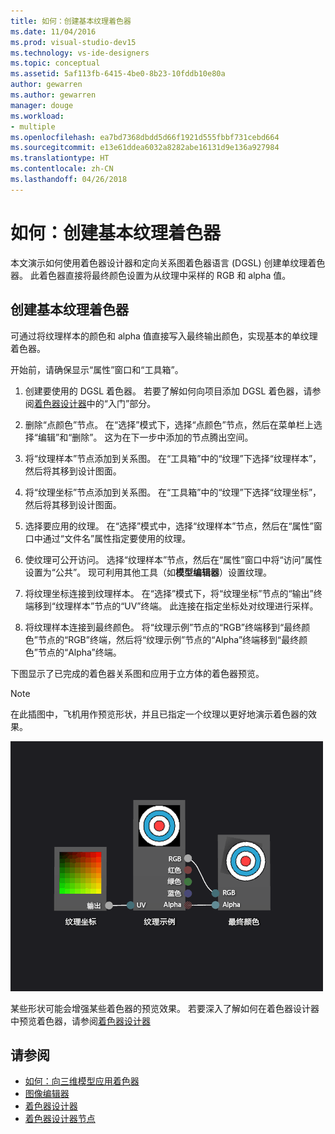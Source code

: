 ```yaml
---
title: 如何：创建基本纹理着色器
ms.date: 11/04/2016
ms.prod: visual-studio-dev15
ms.technology: vs-ide-designers
ms.topic: conceptual
ms.assetid: 5af113fb-6415-4be0-8b23-10fddb10e80a
author: gewarren
ms.author: gewarren
manager: douge
ms.workload:
- multiple
ms.openlocfilehash: ea7bd7368dbdd5d66f1921d555fbbf731cebd664
ms.sourcegitcommit: e13e61ddea6032a8282abe16131d9e136a927984
ms.translationtype: HT
ms.contentlocale: zh-CN
ms.lasthandoff: 04/26/2018
---
```

# <a name="how-to-create-a-basic-texture-shader"></a>如何：创建基本纹理着色器

本文演示如何使用着色器设计器和定向关系图着色器语言 (DGSL) 创建单纹理着色器。 此着色器直接将最终颜色设置为从纹理中采样的 RGB 和 alpha 值。

## <a name="create-a-basic-texture-shader"></a>创建基本纹理着色器

可通过将纹理样本的颜色和 alpha 值直接写入最终输出颜色，实现基本的单纹理着色器。

开始前，请确保显示“属性”窗口和“工具箱”。

1.  创建要使用的 DGSL 着色器。 若要了解如何向项目添加 DGSL 着色器，请参阅[着色器设计器](../designers/shader-designer.md)中的“入门”部分。

2.  删除“点颜色”节点。 在“选择”模式下，选择“点颜色”节点，然后在菜单栏上选择“编辑”和“删除”。 这为在下一步中添加的节点腾出空间。

3.  将“纹理样本”节点添加到关系图。 在“工具箱”中的“纹理”下选择“纹理样本”，然后将其移到设计图面。

4.  将“纹理坐标”节点添加到关系图。 在“工具箱”中的“纹理”下选择“纹理坐标”，然后将其移到设计图面。

5.  选择要应用的纹理。 在“选择”模式中，选择“纹理样本”节点，然后在“属性”窗口中通过“文件名”属性指定要使用的纹理。

6.  使纹理可公开访问。 选择“纹理样本”节点，然后在“属性”窗口中将“访问”属性设置为“公共”。 现可利用其他工具（如**模型编辑器**）设置纹理。

7.  将纹理坐标连接到纹理样本。 在“选择”模式下，将“纹理坐标”节点的“输出”终端移到“纹理样本”节点的“UV”终端。 此连接在指定坐标处对纹理进行采样。

8.  将纹理样本连接到最终颜色。 将“纹理示例”节点的“RGB”终端移到“最终颜色”节点的“RGB”终端，然后将“纹理示例”节点的“Alpha”终端移到“最终颜色”节点的“Alpha”终端。

下图显示了已完成的着色器关系图和应用于立方体的着色器预览。

> [!NOTE]
> 在此插图中，飞机用作预览形状，并且已指定一个纹理以更好地演示着色器的效果。

![着色器图及其效果预览](../designers/media/digit-texture-effect.png "Digit-Texture-Effect")

某些形状可能会增强某些着色器的预览效果。 若要深入了解如何在着色器设计器中预览着色器，请参阅[着色器设计器](../designers/shader-designer.md)

## <a name="see-also"></a>请参阅

- [如何：向三维模型应用着色器](../designers/how-to-apply-a-shader-to-a-3-d-model.md)
- [图像编辑器](../designers/image-editor.md)
- [着色器设计器](../designers/shader-designer.md)
- [着色器设计器节点](../designers/shader-designer-nodes.md)